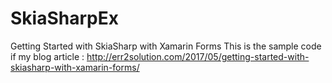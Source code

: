 # SkiaSharpEx
Getting Started with SkiaSharp with Xamarin Forms
This is the sample code if my blog article : http://err2solution.com/2017/05/getting-started-with-skiasharp-with-xamarin-forms/ 
